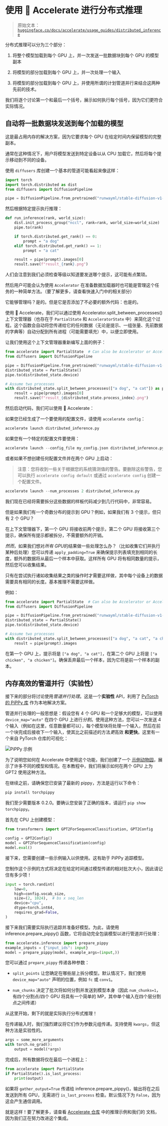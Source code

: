 # 使用 🤗 Accelerate 进行分布式推理

> 原始文本：[`huggingface.co/docs/accelerate/usage_guides/distributed_inference`](https://huggingface.co/docs/accelerate/usage_guides/distributed_inference)

分布式推理可以分为三个部分：

1.  将整个模型加载到每个 GPU 上，并一次发送一批数据块到每个 GPU 的模型副本

1.  将模型的部分加载到每个 GPU 上，并一次处理一个输入

1.  将模型的部分加载到每个 GPU 上，并使用所谓的计划管道并行来结合这两种先前的技术。

我们将逐个讨论第一个和最后一个括号，展示如何执行每个括号，因为它们更符合实际情况。

## 自动将一批数据块发送到每个加载的模型

这是最占用内存的解决方案，因为它要求每个 GPU 在给定时间内保留模型的完整副本。

通常在这种情况下，用户将模型发送到特定设备以从 CPU 加载它，然后将每个提示移动到不同的设备。

使用 `diffusers` 库创建一个基本的管道可能看起来像这样：

```py
import torch
import torch.distributed as dist
from diffusers import DiffusionPipeline

pipe = DiffusionPipeline.from_pretrained("runwayml/stable-diffusion-v1-5", torch_dtype=torch.float16)
```

然后根据特定提示执行推理：

```py
def run_inference(rank, world_size):
    dist.init_process_group("nccl", rank=rank, world_size=world_size)
    pipe.to(rank)

    if torch.distributed.get_rank() == 0:
        prompt = "a dog"
    elif torch.distributed.get_rank() == 1:
        prompt = "a cat"

    result = pipe(prompt).images[0]
    result.save(f"result_{rank}.png")
```

人们会注意到我们必须检查等级以知道要发送哪个提示，这可能有点繁琐。

然后用户可能会认为使用 `Accelerator` 在准备数据加载器时也可能是管理这个任务的一种简单方法。（要了解更多，请查看快速入门中的相关部分）

它能够管理吗？是的。但是它是否添加了不必要的额外代码：也是的。

使用 🤗 Accelerate，我们可以通过使用 Accelerator.split_between_processes() 上下文管理器（也存在于 `PartialState` 和 `AcceleratorState` 中）来简化这个过程。这个函数会自动将您传递给它的任何数据（无论是提示、一组张量、先前数据的字典等）自动分配到所有进程（可能需要填充）中，以便立即使用。

让我们使用这个上下文管理器重新编写上面的例子：

```py
from accelerate import PartialState  # Can also be Accelerator or AcceleratorState
from diffusers import DiffusionPipeline

pipe = DiffusionPipeline.from_pretrained("runwayml/stable-diffusion-v1-5", torch_dtype=torch.float16)
distributed_state = PartialState()
pipe.to(distributed_state.device)

# Assume two processes
with distributed_state.split_between_processes(["a dog", "a cat"]) as prompt:
    result = pipe(prompt).images[0]
    result.save(f"result_{distributed_state.process_index}.png")
```

然后启动代码，我们可以使用 🤗 Accelerate：

如果您已经生成了一个要使用的配置文件，请使用 `accelerate config`：

```py
accelerate launch distributed_inference.py
```

如果您有一个特定的配置文件要使用：

```py
accelerate launch --config_file my_config.json distributed_inference.py
```

或者如果不想创建任何配置文件并在两个 GPU 上启动：

> 注意：您将收到一些关于根据您的系统猜测值的警告。要删除这些警告，您可以执行 `accelerate config default` 或通过 `accelerate config` 创建一个配置文件。

```py
accelerate launch --num_processes 2 distributed_inference.py
```

我们现在已经将需要拆分这些数据的样板代码减少到几行代码中，非常容易。

但是如果我们有一个奇数分布的提示到 GPU？例如，如果我们有 3 个提示，但只有 2 个 GPU？

在上下文管理器下，第一个 GPU 将接收前两个提示，第二个 GPU 将接收第三个提示，确保所有提示都被拆分，不需要额外的开销。

*然而*，如果我们想对*所有 GPU*的结果做一些处理怎么办？（比如收集它们并执行某种后处理）您可以传递 `apply_padding=True` 来确保提示列表填充到相同的长度，额外的数据将从最后一个样本中获取。这样所有 GPU 将有相同数量的提示，然后您可以收集结果。

只有在尝试执行诸如收集结果之类的操作时才需要这样做，其中每个设备上的数据需要具有相同的长度。基本推理不需要这样做。

例如：

```py
from accelerate import PartialState  # Can also be Accelerator or AcceleratorState
from diffusers import DiffusionPipeline

pipe = DiffusionPipeline.from_pretrained("runwayml/stable-diffusion-v1-5", torch_dtype=torch.float16)
distributed_state = PartialState()
pipe.to(distributed_state.device)

# Assume two processes
with distributed_state.split_between_processes(["a dog", "a cat", "a chicken"], apply_padding=True) as prompt:
    result = pipe(prompt).images
```

在第一个 GPU 上，提示将是 `["a dog", "a cat"]`，在第二个 GPU 上将是 `["a chicken", "a chicken"]`。确保丢弃最后一个样本，因为它将是前一个样本的副本。

## 内存高效的管道并行（实验性）

接下来的部分将讨论使用*管道并行处理*。这是一个**实验性** API，利用了 [PyTorch 的 PiPPy 库](https://github.com/pytorch/PiPPy/) 作为本地解决方案。

管道并行处理的一般思想是：假设您有 4 个 GPU 和一个足够大的模型，可以使用 `device_map="auto"` 在四个 GPU 上进行*分割*。使用这种方法，您可以一次发送 4 个输入（例如在这里，任意数量都可以），每个模型块将处理一个输入，然后在前一个块完成后接收下一个输入，使其比之前描述的方法*更*高效 **和更快**。这里有一个来自 PyTorch 仓库的可视化：

![PiPPy 示例](img/0d96d7f73aed95a927cf10c18cd407b8.png)

为了说明您如何在 Accelerate 中使用这个功能，我们创建了一个 [示例动物园](https://github.com/huggingface/accelerate/tree/main/examples/inference)，展示了许多不同的模型和情况。在本教程中，我们将展示如何在两个 GPU 上为 GPT2 使用这种方法。

在继续之前，请确保您已安装了最新的 pippy，方法是运行以下命令：

```py
pip install torchpippy
```

我们至少需要版本 0.2.0。要确认您安装了正确的版本，请运行 `pip show torchpippy`。

首先在 CPU 上创建模型：

```py
from transformers import GPT2ForSequenceClassification, GPT2Config

config = GPT2Config()
model = GPT2ForSequenceClassification(config)
model.eval()
```

接下来，您需要创建一些示例输入以供使用。这有助于 PiPPy 追踪模型。

您制作这个示例的方式将决定在给定时间通过模型传递的相对批次大小，因此请记住有多少项！

```py
input = torch.randint(
    low=0,
    high=config.vocab_size,
    size=(2, 1024),  # bs x seq_len
    device="cpu",
    dtype=torch.int64,
    requires_grad=False,
)
```

接下来我们需要实际执行追踪并准备好模型。为此，请使用 inference.prepare_pippy() 函数，它将自动完全包装模型以进行管道并行处理：

```py
from accelerate.inference import prepare_pippy
example_inputs = {"input_ids": input}
model = prepare_pippy(model, example_args=(input,))
```

您可以通过 `prepare_pippy` 传递各种参数：

+   `split_points` 让您确定在哪些层上拆分模型。默认情况下，我们使用 `device_map="auto"` 声明的位置，例如 `fc` 或 `conv1`。

+   `num_chunks` 决定了批次将如何分割并发送到模型本身（因此 `num_chunks=1`，有四个分割点/四个 GPU 将具有一个简单的 MP，其中单个输入在四个层分割点之间传递）

从这里开始，剩下的就是实际执行分布式推理！

在传递输入时，我们强烈建议将它们作为参数元组传递。支持使用 `kwargs`，但这种方法是实验性的。

```py
args = some_more_arguments
with torch.no_grad():
    output = model(*args)
```

完成后，所有数据将仅在最后一个进程上：

```py
from accelerate import PartialState
if PartialState().is_last_process:
    print(output)
```

如果将 `gather_output=True` 传递给 inference.prepare_pippy()，输出将在之后发送到所有 GPU，无需进行 `is_last_process` 检查。默认情况下为 `False`，因为这会产生通信调用。

就是这样！要了解更多，请查看 [Accelerate 仓库](https://github.com/huggingface/accelerate/tree/main/examples/inference) 中的推理示例和我们的 文档，因为我们正在努力改进这个集成。
